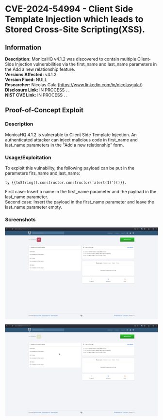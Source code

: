 # CVE-2024-54994 - Client Side Template Injection which leads to Stored Cross-Site Scripting(XSS).

## Information
**Description:** MonicaHQ v4.1.2 was discovered to contain multiple Client-Side Injection vulnerabilities via the first_name and last_name parameters in the Add a new relationship feature. <br>
**Versions Affected:** v4.1.2 <br> 
**Version Fixed:** NULL  <br> 
**Researcher:** Nicolas Gula (https://www.linkedin.com/in/nicolasgula/)  
**Disclosure Link:**  IN PROCESS . .  
**NIST CVE Link:** IN PROCESS . .

## Proof-of-Concept Exploit
### Description
MonicaHQ 4.1.2 is vulnerable to Client Side Template Injection. An authenticated attacker can inject malicious code in
first_name and last_name parameters in the "Add a new relationship" form.

### Usage/Exploitation
To exploit this vulnability, the following payload can be put in the parameters firs_name and last_name: 

```
ty {{toString().constructor.constructor('alert(1)')()}}. 
```

First case: Insert a name in the first_name parameter and the payload in the last_name parameter.  
Second case: Insert the payload in the first_name parameter and leave the last_name parameter empty.

### Screenshots

![first case](/CVE-2024-54994/first_case.gif)

![second case](/CVE-2024-54994/second_case.gif)